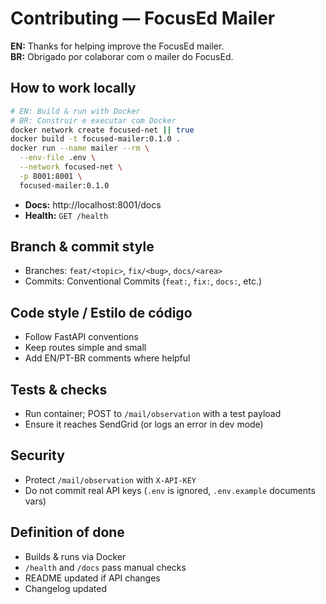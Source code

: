 # Contributing — FocusEd Mailer
**EN:** Thanks for helping improve the FocusEd mailer.  
**BR:** Obrigado por colaborar com o mailer do FocusEd.

## How to work locally
```bash
# EN: Build & run with Docker
# BR: Construir e executar com Docker
docker network create focused-net || true
docker build -t focused-mailer:0.1.0 .
docker run --name mailer --rm \
  --env-file .env \
  --network focused-net \
  -p 8001:8001 \
  focused-mailer:0.1.0
```

- **Docs:** http://localhost:8001/docs  
- **Health:** `GET /health`

## Branch & commit style
- Branches: `feat/<topic>`, `fix/<bug>`, `docs/<area>`
- Commits: Conventional Commits (`feat:`, `fix:`, `docs:`, etc.)

## Code style / Estilo de código
- Follow FastAPI conventions
- Keep routes simple and small
- Add EN/PT-BR comments where helpful

## Tests & checks
- Run container; POST to `/mail/observation` with a test payload
- Ensure it reaches SendGrid (or logs an error in dev mode)

## Security
- Protect `/mail/observation` with `X-API-KEY`
- Do not commit real API keys (`.env` is ignored, `.env.example` documents vars)

## Definition of done
- Builds & runs via Docker
- `/health` and `/docs` pass manual checks
- README updated if API changes
- Changelog updated